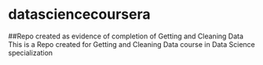 # datasciencecoursera
##Repo created as evidence of completion of Getting and Cleaning Data
This is a Repo created for Getting and Cleaning Data course in Data Science specialization